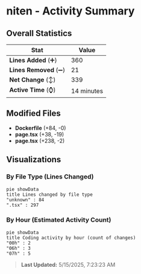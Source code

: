 # niten - Activity Summary 

## Overall Statistics

| Stat                   | Value                                                             |
| ---------------------- | ----------------------------------------------------------------- |
| **Lines Added** (➕)   | 360                                          |
| **Lines Removed** (➖) | 21                                        |
| **Net Change** (↕)    | 339                |
| **Active Time** (⌚)   | 14 minutes |


## Modified Files
- **Dockerfile** (+84, -0)
- **page.tsx** (+38, -19)
- **page.tsx** (+238, -2)

## Visualizations

### By File Type (Lines Changed)

```mermaid
pie showData
title Lines changed by file type
"unknown" : 84
".tsx" : 297
```

### By Hour (Estimated Activity Count)

```mermaid
pie showData
title Coding activity by hour (count of changes)
"00h" : 2
"06h" : 3
"07h" : 5
```


> **Last Updated:** 5/15/2025, 7:23:23 AM
